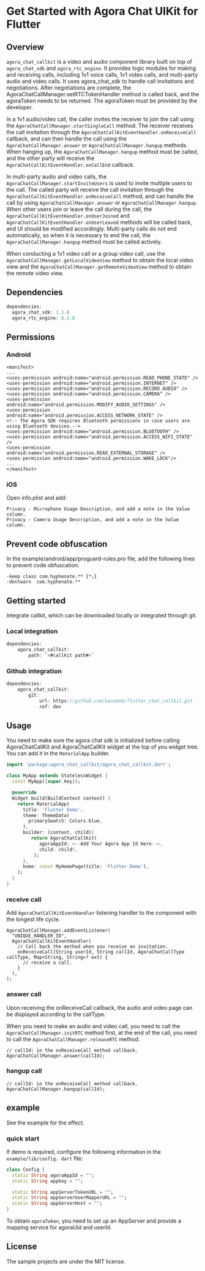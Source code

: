 # Get Started with Agora Chat UIKit for Flutter

## Overview

`agora_chat_callkit` is a video and audio component library built on top of `agora_chat_sdk` and `agora_rtc_engine`. It provides logic modules for making and receiving calls, including 1v1 voice calls, 1v1 video calls, and multi-party audio and video calls. It uses agora_chat_sdk to handle call invitations and negotiations. After negotiations are complete, the AgoraChatCallManager.setRTCTokenHandler method is called back, and the agoraToken needs to be returned. The agoraToken must be provided by the developer.

In a 1v1 audio/video call, the caller invites the receiver to join the call using the `AgoraChatCallManager.startSingleCall` method. The receiver receives the call invitation through the `AgoraChatCallKitEventHandler.onReceiveCall` callback, and can then handle the call using the `AgoraChatCallManager.answer` or `AgoraChatCallManager.hangup` methods. When hanging up, the `AgoraChatCallManager.hangup` method must be called, and the other party will receive the `AgoraChatCallKitEventHandler.onCallEnd` callback.

In multi-party audio and video calls, the `AgoraChatCallManager.startInviteUsers` is used to invite multiple users to the call. The called party will receive the call invitation through the `AgoraChatCallKitEventHandler.onReceiveCall` method, and can handle the call by using `AgoraChatCallManager.answer` or `AgoraChatCallManager.hangup`. When other users join or leave the call during the call, the `AgoraChatCallKitEventHandler.onUserJoined` and `AgoraChatCallKitEventHandler.onUserLeaved` methods will be called back, and UI should be modified accordingly. Multi-party calls do not end automatically, so when it is necessary to end the call, the `AgoraChatCallManager.hangup` method must be called actively.

When conducting a 1v1 video call or a group video call, use the `AgoraChatCallManager.getLocalVideoView` method to obtain the local video view and the `AgoraChatCallManager.getRemoteVideoView` method to obtain the remote video view.

## Dependencies

```dart
dependencies:
  agora_chat_sdk: 1.1.0
  agora_rtc_engine: 6.1.0
```

## Permissions

### Android

```
<manifest>
...
<uses-permission android:name="android.permission.READ_PHONE_STATE" />
<uses-permission android:name="android.permission.INTERNET" />
<uses-permission android:name="android.permission.RECORD_AUDIO" />
<uses-permission android:name="android.permission.CAMERA" />
<uses-permission android:name="android.permission.MODIFY_AUDIO_SETTINGS" />
<uses-permission android:name="android.permission.ACCESS_NETWORK_STATE" />
<!-- The Agora SDK requires Bluetooth permissions in case users are using Bluetooth devices.-->
<uses-permission android:name="android.permission.BLUETOOTH" />
<uses-permission android:name="android.permission.ACCESS_WIFI_STATE" />
<uses-permission android:name="android.permission.READ_EXTERNAL_STORAGE" />
<uses-permission android:name="android.permission.WAKE_LOCK"/>
...
</manifest>
```

### iOS

Open info.plist and add:

```
Privacy - Microphone Usage Description, and add a note in the Value column.
Privacy - Camera Usage Description, and add a note in the Value column.
```

## Prevent code obfuscation

In the example/android/app/proguard-rules.pro file, add the following lines to prevent code obfuscation:
```
-keep class com.hyphenate.** {*;}
-dontwarn  com.hyphenate.**
```

## Getting started

Integrate callkit, which can be downloaded locally or integrated through git.

### Local integration

```dart
dependencies:
    agora_chat_callkit:
        path: `<#callkit path#>`
```

### Github integration

```dart
dependencies:
    agora_chat_callkit:
        git:
            url: https://github.com/easemob/flutter_chat_callkit.git
            ref: dev
```

## Usage

You need to make sure the agora chat sdk is initialized before calling AgoraChatCallKit and AgoraChatCallKit widget at the top of you widget tree. You can add it in the `MaterialApp` builder.

```dart
import 'package:agora_chat_callkit/agora_chat_callkit.dart';

class MyApp extends StatelessWidget {
  const MyApp({super.key});

  @override
  Widget build(BuildContext context) {
    return MaterialApp(
      title: 'Flutter Demo',
      theme: ThemeData(
        primarySwatch: Colors.blue,
      ),
      builder: (context, child){
         return AgoraChatCallKit(
            agoraAppId: <--Add Your Agora App Id Here-->,
            child: child!,
          );
      },
      home: const MyHomePage(title: 'Flutter Demo'),
    );
  }
}
```

### receive call

Add `AgoraChatCallKitEventHandler` listening handler to the component with the longest life cycle.

```
AgoraChatCallManager.addEventListener(
  "UNIQUE_HANDLER_ID",
  AgoraChatCallKitEventHandler(
    // Call back the method when you receive an invitation.
    onReceiveCall(String userId, String callId, AgoraChatCallType callType, Map<String, String>? ext) {
      // receive a call.
    }
  ),
);
```


### answer call

Upon receiving the onReceiveCall callback, the audio and video page can be displayed according to the callType.

When you need to make an audio and video call, you need to call the `AgoraChatCallManager.initRTC` method first, at the end of the call, you need to call the `AgoraChatCallManager.releaseRTC` method.

```
// callId: in the onReceiveCall method callback.
AgoraChatCallManager.answer(callId);
```

### hangup call

```
// callId: in the onReceiveCall method callback.
AgoraChatCallManager.hangup(callId);
```

## example

See the example for the effect.

### quick start

If demo is required, configure the following information in the `example/lib/config. dart` file:

```dart
class Config {
  static String agoraAppId = "";
  static String appkey = "";

  static String appServerTokenURL = "";
  static String appServerUserMapperURL = "";
  static String appServerHost = "";
}
```

To obtain `agoraToken`, you need to set up an AppServer and provide a mapping service for agoraUid and userId.


## License

The sample projects are under the MIT license.